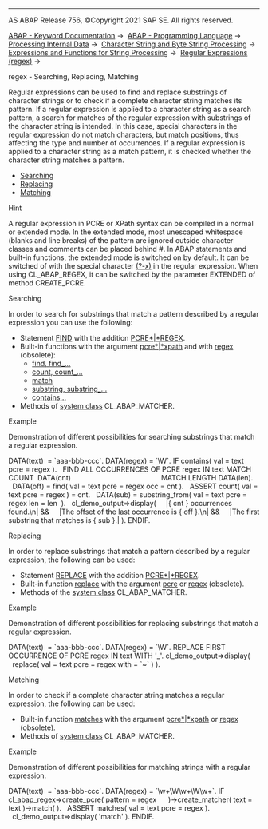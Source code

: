   

* * *

AS ABAP Release 756, ©Copyright 2021 SAP SE. All rights reserved.

[ABAP - Keyword Documentation](javascript:call_link\('abenabap.htm'\)) →  [ABAP - Programming Language](javascript:call_link\('abenabap_reference.htm'\)) →  [Processing Internal Data](javascript:call_link\('abenabap_data_working.htm'\)) →  [Character String and Byte String Processing](javascript:call_link\('abenabap_data_string.htm'\)) →  [Expressions and Functions for String Processing](javascript:call_link\('abenstring_processing_expr_func.htm'\)) →  [Regular Expressions (regex)](javascript:call_link\('abenregular_expressions.htm'\)) → 

regex - Searching, Replacing, Matching

Regular expressions can be used to find and replace substrings of character strings or to check if a complete character string matches its pattern. If a regular expression is applied to a character string as a search pattern, a search for matches of the regular expression with substrings of the character string is intended. In this case, special characters in the regular expression do not match characters, but match positions, thus affecting the type and number of occurrences. If a regular expression is applied to a character string as a match pattern, it is checked whether the character string matches a pattern.

-   [Searching](#@@ITOC@@ABENREGEX_MTCH_1)
-   [Replacing](#@@ITOC@@ABENREGEX_MTCH_2)
-   [Matching](#@@ITOC@@ABENREGEX_MTCH_3)

Hint

A regular expression in PCRE or XPath syntax can be compiled in a normal or extended mode. In the extended mode, most unescaped whitespace (blanks and line breaks) of the pattern are ignored outside character classes and comments can be placed behind #. In ABAP statements and built-in functions, the extended mode is switched on by default. It can be switched of with the special character [(?-x)](javascript:call_link\('abenregex_pcre_syntax_specials.htm'\)) in the regular expression. When using CL\_ABAP\_REGEX, it can be switched by the parameter EXTENDED of method CREATE\_PCRE.

Searching

In order to search for substrings that match a pattern described by a regular expression you can use the following:

-   Statement [FIND](javascript:call_link\('abapfind.htm'\)) with the addition [PCRE*|*REGEX](javascript:call_link\('abapfind_pattern.htm'\)).
-   Built-in functions with the argument [pcre*|*xpath](javascript:call_link\('abenstring_functions_regex.htm'\)) and with [regex](javascript:call_link\('abenstring_functions_regex_obs.htm'\)) (obsolete):
    -   [find, find\_...](javascript:call_link\('abensearch_functions.htm'\))
    -   [count, count\_...](javascript:call_link\('abencount_functions.htm'\))
    -   [match](javascript:call_link\('abenmatch_functions.htm'\))
    -   [substring, substring\_...](javascript:call_link\('abensubstring_functions.htm'\))
    -   [contains...](javascript:call_link\('abencontains_functions.htm'\))
-   Methods of [system class](javascript:call_link\('abenregex_system_classes.htm'\)) CL\_ABAP\_MATCHER.

Example

Demonstration of different possibilities for searching substrings that match a regular expression.

DATA(text)  = \`aaa-bbb-ccc\`.
DATA(regex) = \`\\W\`.
IF contains( val = text pcre = regex ).
  FIND ALL OCCURRENCES OF PCRE regex IN text MATCH COUNT  DATA(cnt)
                                             MATCH LENGTH DATA(len).
  DATA(off) = find( val = text pcre = regex occ = cnt ).
  ASSERT count( val = text pcre = regex ) = cnt.
  DATA(sub) = substring\_from( val = text pcre = regex len = len  ).
  cl\_demo\_output=>display(
    |{ cnt } occurrences found.\\n| &&
    |The offset of the last occurrence is { off }.\\n| &&
    |The first substring that matches is { sub }.| ).
ENDIF.

Replacing

In order to replace substrings that match a pattern described by a regular expression, the following can be used:

-   Statement [REPLACE](javascript:call_link\('abapreplace.htm'\)) with the addition [PCRE*|*REGEX](javascript:call_link\('abapreplace_pattern.htm'\)).
-   Built-in function [replace](javascript:call_link\('abenreplace_functions.htm'\)) with the argument [pcre](javascript:call_link\('abenstring_functions_regex.htm'\)) or [regex](javascript:call_link\('abenstring_functions_regex_obs.htm'\)) (obsolete).
-   Methods of the [system class](javascript:call_link\('abenregex_system_classes.htm'\)) CL\_ABAP\_MATCHER.

Example

Demonstration of different possibilities for replacing substrings that match a regular expression.

DATA(text)  = \`aaa-bbb-ccc\`.
DATA(regex) = \`\\W\`.
REPLACE FIRST OCCURRENCE OF PCRE regex IN text WITH '\_'.
cl\_demo\_output=>display(
  replace( val = text pcre = regex with = \`~\` ) ).

Matching

In order to check if a complete character string matches a regular expression, the following can be used:

-   Built-in function [matches](javascript:call_link\('abenmatches_functions.htm'\)) with the argument [pcre*|*xpath](javascript:call_link\('abenstring_functions_regex.htm'\)) or [regex](javascript:call_link\('abenstring_functions_regex_obs.htm'\)) (obsolete).
-   Methods of [system class](javascript:call_link\('abenregex_system_classes.htm'\)) CL\_ABAP\_MATCHER.

Example

Demonstration of different possibilities for matching strings with a regular expression.

DATA(text)  = \`aaa-bbb-ccc\`.
DATA(regex) = \`\\w+\\W\\w+\\W\\w+\`.
IF cl\_abap\_regex=>create\_pcre( pattern = regex
     )->create\_matcher( text = text )->match( ).
  ASSERT matches( val = text pcre = regex ).
  cl\_demo\_output=>display( 'match' ).
ENDIF.